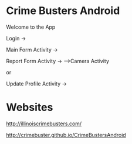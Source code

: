 Crime Busters Android
===================
Welcome to the App

Login -> 

Main Form Activity ->

Report Form Activity ->
  -->Camera Activity
  
or

Update Profile Activity ->


Websites 
===================
http://illinoiscrimebusters.com/

http://crimebuster.github.io/CrimeBustersAndroid
